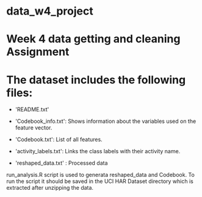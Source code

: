 # data_w4_project
Week 4 data getting and cleaning Assignment 
==================================================================

The dataset includes the following files:
=========================================

- 'README.txt'

- 'Codebook_info.txt': Shows information about the variables used on the feature vector.

- 'Codebook.txt': List of all features.

- 'activity_labels.txt': Links the class labels with their activity name.

- 'reshaped_data.txt' : Processed data

run_analysis.R script is used to generata reshaped_data and Codebook.
To run the script it should be saved in the UCI HAR Dataset directory which is extracted after unzipping the data.
